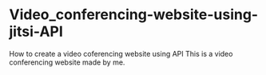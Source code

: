 # Video_conferencing-website-using-jitsi-API
How to create a video coferencing website using API
This is a video conferencing website made by me.
